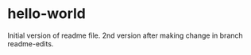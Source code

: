 # hello-world
Initial version of readme file.
2nd version after making change in branch readme-edits.
